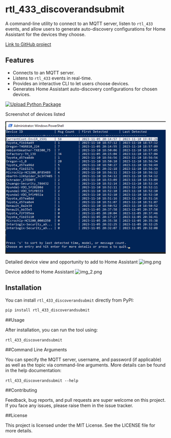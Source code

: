 # rtl_433_discoverandsubmit

A command-line utility to connect to an MQTT server, listen to `rtl_433` events, and allow users to generate auto-discovery configurations for Home Assistant for the devices they choose.

[Link to GitHub project](https://github.com/dewgenenny/rtl_433_discoverandsubmit)

## Features
- Connects to an MQTT server.
- Listens to `rtl_433` events in real-time.
- Provides an interactive CLI to let users choose devices.
- Generates Home Assistant auto-discovery configurations for chosen devices.

[![Upload Python Package](https://github.com/dewgenenny/rtl_433_discoverandsubmit/actions/workflows/python-publish.yml/badge.svg)](https://github.com/dewgenenny/rtl_433_discoverandsubmit/actions/workflows/python-publish.yml)

Screenshot of devices listed

![img_1.png](https://github.com/dewgenenny/rtl_433_discoverandsubmit/raw/main/Screenshots/img_3.png)

Detailed device view and opportunity to add to Home Assistant
![img.png](https://github.com/dewgenenny/rtl_433_discoverandsubmit/raw/main/Screenshots/img1.png)

Device added to Home Assistant
![img_2.png](https://github.com/dewgenenny/rtl_433_discoverandsubmit/raw/main/Screenshots/img_2.png)
## Installation

You can install `rtl_433_discoverandsubmit` directly from PyPI:

```bash
pip install rtl_433_discoverandsubmit
```


##Usage

After installation, you can run the tool using:

```rtl_433_discoverandsubmit```

##Command Line Arguments

You can specify the MQTT server, username, and password (if applicable) as well as the topic via command-line arguments. More details can be found in the help documentation:

```rtl_433_discoverandsubmit --help```

##Contributing

Feedback, bug reports, and pull requests are super welcome on this project. If you face any issues, please raise them in the issue tracker.

##License

This project is licensed under the MIT License. See the LICENSE file for more details.

